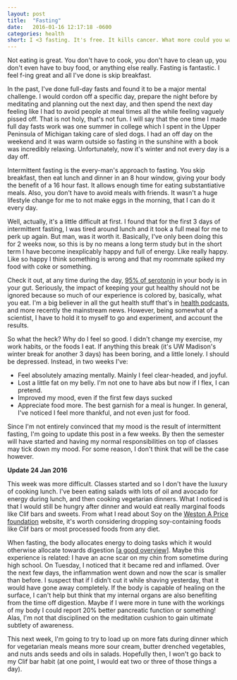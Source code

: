 ```yaml
---
layout: post
title:  "Fasting"
date:   2016-01-16 12:17:18 -0600
categories: health
short: I <3 fasting. It's free. It kills cancer. What more could you want?
---
```


Not eating is great. You don't have to cook, you don't have to clean up, you don't even have to buy food, or anything else really. Fasting is fantastic. I feel f-ing great and all I've done is skip breakfast.

In the past, I've done full-day fasts and found it to be a major mental challenge. I would cordon off a specific day, prepare the night before by meditating and planning out the next day, and then spend the next day feeling like I had to avoid people at meal times all the while feeling vaguely pissed off. That is not holy, that's not fun. I will say that the one time I made full day fasts work was one summer in college which I spent in the Upper Peninsula of Michigan taking care of sled dogs. I had an off day on the weekend and it was warm outside so fasting in the sunshine with a book was incredibly relaxing. Unfortunately, now it's winter and not every day is a day off.

Intermittent fasting is the every-man's approach to fasting. You skip breakfast, then eat lunch and dinner in an 8 hour window, giving your body the benefit of a 16 hour fast. It allows enough time for eating substantiative meals. Also, you don't have to avoid meals with friends. It wasn't a huge lifestyle change for me to not make eggs in the morning, that I can do it every day. 

Well, actually, it's a little difficult at first. I found that for the first 3 days of intermittent fasting, I was tired around lunch and it took a full meal for me to perk up again. But man, was it worth it. Basically, I've only been doing this for 2 weeks now, so this is by no means a long term study but in the short term I have become inexplicably happy and full of energy. Like really happy. Like so happy I think something is wrong and that my roommate spiked my food with coke or something.

Check it out, at any time during the day, <a href="http://neurosciencestuff.tumblr.com/post/38271759345/gut-instincts-the-secrets-of-your-second-brain">95% of serotonin</a> in your body is in your gut. Seriously, the impact of keeping your gut healthy should not be ignored because so much of our experience is colored by, basically, what you eat. I'm a big believer in all the gut health stuff that's in <a href="http://fatburningman.com/cod-liver-oil-a-surprising-secret-to-a-sexy-smile-and-gorgeous-skin/">health podcasts</a>, and more recently the mainstream news. However, being somewhat of a scientist, I have to hold it to myself to go and experiment, and account the results. 

So what the heck? Why do I feel so good. I didn't change my exercise, my work habits, or the foods I eat. If anything this break (it's UW Madison's winter break for another 3 days) has been boring, and a little lonely. I should be depressed. Instead, in two weeks I've:
*  Feel absolutely amazing mentally. Mainly I feel clear-headed, and joyful. 
*  Lost a little fat on my belly. I'm not one to have abs but now if I flex, I can pretend.
*  Improved my mood, even if the first few days sucked
*  Appreciate food more. The best garnish for a meal is hunger. In general, I've noticed I feel more thankful, and not even just for food.

Since I'm not entirely convinced that my mood is the result of intermittent fasting, I'm going to update this post in a few weeks. By then the semester will have started and having my normal responsibilities on top of classes may tick down my mood. For some reason, I don't think that will be the case however.

**Update 24 Jan 2016**

This week was more difficult. Classes started and so I don't have the luxury of cooking lunch. I've been eating salads with lots of oil and avocado for energy during lunch, and then cooking vegetarian dinners. What I noticed is that I would still be hungry after dinner and would eat really marginal foods like Clif bars and sweets. From what I read about Soy on the <a href="http://www.westonaprice.org/soy-alert/">Weston A Price foundation</a> website, it's worth considering dropping soy-containing foods like Clif bars or most processed foods from any diet.

When fasting, the body allocates energy to doing tasks which it would otherwise allocate towards digestion [<a href="http://www.amazon.com/Fasting-Eating-Health-Medical-Conquering/dp/031218719X">a good overview</a>]. Maybe this experience is related: I have an acne scar on my chin from sometime during high school. On Tuesday, I noticed that it became red and inflamed. Over the next few days, the inflammation went down and now the scar is smaller than before. I suspect that if I didn't cut it while shaving yesterday, that it would have gone away completely. If the body is capable of healing on the surface, I can't help but think that my internal organs are also benefiting from the time off digestion. Maybe if I were more in tune with the workings of my body I could report 20% better pancreatic function or something! Alas, I'm not that disciplined on the meditation cushion to gain ultimate subtlety of awareness.

This next week, I'm going to try to load up on more fats during dinner which for vegetarian meals means more sour cream, butter drenched vegetables, and nuts ands seeds and oils in salads. Hopefully then, I won't go back to my Clif bar habit (at one point, I would eat two or three of those things a day).